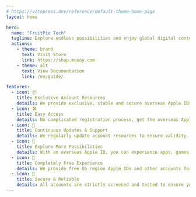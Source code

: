 ```yaml
---
# https://vitepress.dev/reference/default-theme-home-page
layout: home

hero:
  name: "FruitPie Tech"
  tagline: Explore endless possibilities and enjoy global digital content!
  actions:
    - theme: brand
      text: Visit Store
      link: https://shop.muooy.com
    - theme: alt
      text: View Documentation
      link: /en/guide/

features:
  - icon: 📦
    title: Exclusive Account Resources
    details: We provide exclusive, stable and secure overseas Apple IDs, including popular free US and Japan region Apple IDs, helping you access overseas apps and services.
  - icon: 🛠
    title: Easy Access
    details: No complicated registration process, get the overseas Apple ID you need with one click. Detailed tutorials are provided for beginners.
  - icon: 🚀
    title: Continuous Updates & Support
    details: We regularly update account resources to ensure validity. Professional customer support is available for any questions.
  - icon: 🎉
    title: Explore More Possibilities
    details: With an overseas Apple ID, you can experience apps, games, music, videos and other digital content from different countries and regions.
  - icon: 🎁
    title: Completely Free Experience
    details: We provide free US region Apple IDs and other accounts for you to experience overseas App Store content at zero cost.
  - icon: 🔧
    title: Secure & Reliable
    details: All accounts are strictly screened and tested to ensure your safety and privacy. We provide stable and reliable services.
---
```

